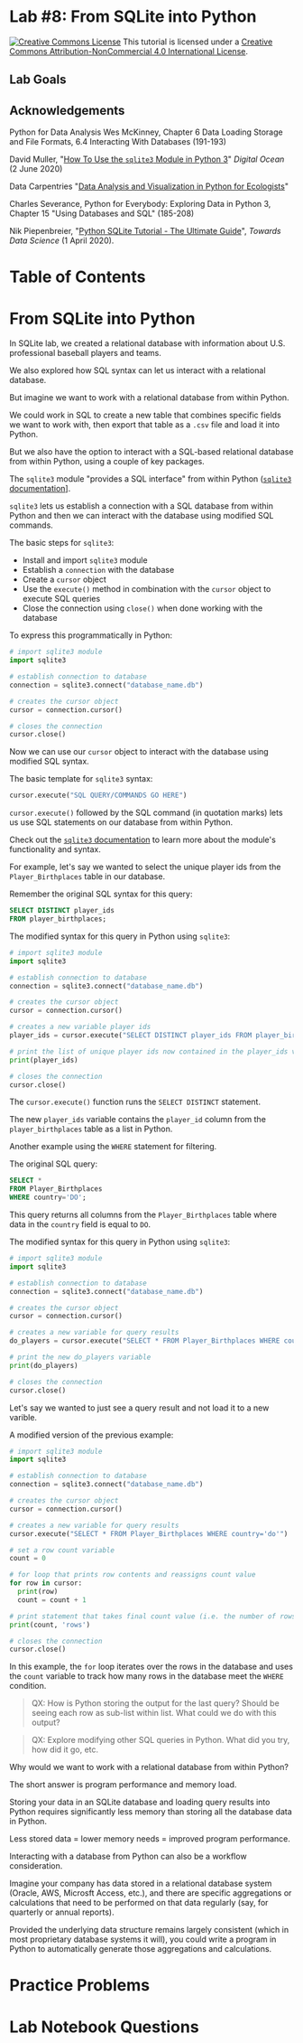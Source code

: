 # Lab #8: From SQLite into Python

<a href="http://creativecommons.org/licenses/by-nc/4.0/" rel="license"><img style="border-width: 0;" src="https://i.creativecommons.org/l/by-nc/4.0/88x31.png" alt="Creative Commons License" /></a>
This tutorial is licensed under a <a href="http://creativecommons.org/licenses/by-nc/4.0/" rel="license">Creative Commons Attribution-NonCommercial 4.0 International License</a>.

## Lab Goals

## Acknowledgements

Python for Data Analysis Wes McKinney, Chapter 6 Data Loading Storage and File Formats, 6.4 Interacting With Databases (191-193)

David Muller, "[How To Use the `sqlite3` Module in Python 3](https://www.digitalocean.com/community/tutorials/how-to-use-the-sqlite3-module-in-python-3)" *Digital Ocean* (2 June 2020)

Data Carpentries "[Data Analysis and Visualization in Python for Ecologists](https://datacarpentry.org/python-ecology-lesson/09-working-with-sql/index.html)"

Charles Severance, Python for Everybody: Exploring Data in Python 3, Chapter 15 "Using Databases and SQL" (185-208)

Nik Piepenbreier, "[Python SQLite Tutorial - The Ultimate Guide](https://towardsdatascience.com/python-sqlite-tutorial-the-ultimate-guide-fdcb8d7a4f30)", *Towards Data Science* (1 April 2020).

# Table of Contents

# From SQLite into Python

In SQLite lab, we created a relational database with information about U.S. professional baseball players and teams.

We also explored how SQL syntax can let us interact with a relational database.

But imagine we want to work with a relational database from within Python.

We could work in SQL to create a new table that combines specific fields we want to work with, then export that table as a `.csv` file and load it into Python.

But we also have the option to interact with a SQL-based relational database from within Python, using a couple of key packages.

The `sqlite3` module "provides a SQL interface" from within Python ([`sqlite3` documentation](https://docs.python.org/3/library/sqlite3.html)].

`sqlite3` lets us establish a connection with a SQL database from within Python and then we can interact with the database using modified SQL commands.

The basic steps for `sqlite3`:
- Install and import `sqlite3` module
- Establish a `connection` with the database
- Create a `cursor` object 
- Use the `execute()` method in combination with the `cursor` object to execute SQL queries
- Close the connection using `close()` when done working with the database

To express this programmatically in Python:
```Python
# import sqlite3 module
import sqlite3

# establish connection to database
connection = sqlite3.connect("database_name.db")

# creates the cursor object
cursor = connection.cursor()

# closes the connection
cursor.close()
```

Now we can use our `cursor` object to interact with the database using modified SQL syntax.

The basic template for `sqlite3` syntax:
```Python
cursor.execute("SQL QUERY/COMMANDS GO HERE")
```

`cursor.execute()` followed by the SQL command (in quotation marks) lets us use SQL statements on our database from within Python.

Check out the [`sqlite3` documentation](https://docs.python.org/3/library/sqlite3.html) to learn more about the module's functionality and syntax.

For example, let's say we wanted to select the unique player ids from the `Player_Birthplaces` table in our database.

Remember the original SQL syntax for this query:
```SQL
SELECT DISTINCT player_ids
FROM player_birthplaces;
```

The modified syntax for this query in Python using `sqlite3`:
```Python
# import sqlite3 module
import sqlite3

# establish connection to database
connection = sqlite3.connect("database_name.db")

# creates the cursor object
cursor = connection.cursor()

# creates a new variable player ids 
player_ids = cursor.execute("SELECT DISTINCT player_ids FROM player_birthplaces")

# print the list of unique player ids now contained in the player_ids variable
print(player_ids)

# closes the connection
cursor.close()
```

The `cursor.execute()` function runs the `SELECT DISTINCT` statement.

The new `player_ids` variable contains the `player_id` column from the `player_birthplaces` table as a list in Python.

Another example using the `WHERE` statement for filtering.

The original SQL query:
```SQL
SELECT *
FROM Player_Birthplaces
WHERE country='DO';
```

This query returns all columns from the `Player_Birthplaces` table where data in the `country` field is equal to `DO`.

The modified syntax for this query in Python using `sqlite3`:
```Python
# import sqlite3 module
import sqlite3

# establish connection to database
connection = sqlite3.connect("database_name.db")

# creates the cursor object
cursor = connection.cursor()

# creates a new variable for query results
do_players = cursor.execute("SELECT * FROM Player_Birthplaces WHERE country='do'")

# print the new do_players variable
print(do_players)

# closes the connection
cursor.close()
```

Let's say we wanted to just see a query result and not load it to a new varible.

A modified version of the previous example:
```Python
# import sqlite3 module
import sqlite3

# establish connection to database
connection = sqlite3.connect("database_name.db")

# creates the cursor object
cursor = connection.cursor()

# creates a new variable for query results
cursor.execute("SELECT * FROM Player_Birthplaces WHERE country='do'")

# set a row count variable
count = 0

# for loop that prints row contents and reassigns count value
for row in cursor:
  print(row)
  count = count + 1

# print statement that takes final count value (i.e. the number of rows) and prints that total
print(count, 'rows')

# closes the connection
cursor.close()
```

In this example, the `for` loop iterates over the rows in the database and uses the `count` variable to track how many rows in the database meet the `WHERE` condition.

<blockquote>QX: How is Python storing the output for the last query? Should be seeing each row as sub-list within list. What could we do with this output?</blockquote>

<blockquote>QX: Explore modifying other SQL queries in Python. What did you try, how did it go, etc.</blockquote>

Why would we want to work with a relational database from within Python?

The short answer is program performance and memory load.

Storing your data in an SQLite database and loading query results into Python requires significantly less memory than storing all the database data in Python.

Less stored data = lower memory needs = improved program performance.

Interacting with a database from Python can also be a workflow consideration.

Imagine your company has data stored in a relational database system (Oracle, AWS, Microsft Access, etc.), and there are specific aggregations or calculations that need to be performed on that data regularly (say, for quarterly or annual reports).

Provided the underlying data structure remains largely consistent (which in most proprietary database systems it will), you could write a program in Python to automatically generate those aggregations and calculations.

# Practice Problems


# Lab Notebook Questions
